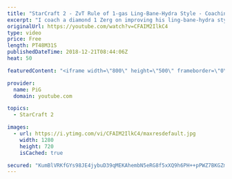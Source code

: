```yaml
---
title: "StarCraft 2 - ZvT Rule of 1-gas Ling-Bane-Hydra Style - Coaching Diamond 1"
excerpt: "I coach a diamond 1 Zerg on improving his ling-bane-hydra style vs Terran -- Watch live at https://www.twitch.tv/x5_pig"
originalUrl: https://youtube.com/watch?v=CFAIM2IlkC4
type: video
price: Free
length: PT48M31S
publishedDateTime: 2018-12-21T08:44:06Z
heat: 50

featuredContent: "<iframe width=\"800\" height=\"500\" frameborder=\"0\" src=\"https://www.youtube.com/embed/CFAIM2IlkC4\" allow=\"accelerometer; autoplay; encrypted-media; gyroscope; picture-in-picture\" allowfullscreen></iframe>"

provider:
  name: PiG
  domain: youtube.com

topics:
  - StarCraft 2

images:
  - url: https://i.ytimg.com/vi/CFAIM2IlkC4/maxresdefault.jpg
    width: 1280
    height: 720
    isCached: true

secured: "KumBlVRKfGYs98JE4jybuD39qMEKAhembN5eRG8f5xXQ9h6PH++pPWZ7BKGZmVsyG5VE+QWBaW17SCiU6OyQ2BxiXHmyFHbvWpfk7wX1OH4Wsh++QFQ1NzM2Nn/JcBrRqtebUt41VZrRofi0MrioywTVxdC6WhVKRS0Q80H2Ye+UBC/InOSPi3AaglbFbpxbJ48acxdsExzKvNutyt6+68RBcClrqvH97twurmo5ktRlTZxY/5pQsw3xr49me1+doJkTTGNXqjuI/pn8JiMwGwDgr3qdSPhZZ4++sKh2NAMgN4Zb6c2osMM+2cKqao6za1BMrhD4XH6E67cr64akb5P6n320QCN5Myoya/hC9yQ3p88UN91a56AR/KN4+TdR65l8OuXUGjAeCmX1rOLXLsjkSrTOGrQ+sqGRwlyKjnk=;4f7WIW3uqLMCBEDeTMCTDw=="
---
```


